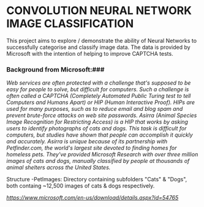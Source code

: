 # CONVOLUTION NEURAL NETWORK IMAGE CLASSIFICATION

This project aims to explore / demonstrate the ability of Neural Networks to successfully categorise and classify image data. The data is provided by Microsoft with the intention of helping to improve CAPTCHA tests.

### Background from Microsoft:###

_Web services are often protected with a challenge that's supposed to be easy for people to solve, but difficult for computers. Such a challenge is often called a CAPTCHA (Completely Automated Public Turing test to tell Computers and Humans Apart) or HIP (Human Interactive Proof). HIPs are used for many purposes, such as to reduce email and blog spam and prevent brute-force attacks on web site passwords. Asirra (Animal Species Image Recognition for Restricting Access) is a HIP that works by asking users to identify photographs of cats and dogs. This task is difficult for computers, but studies have shown that people can accomplish it quickly and accurately. Asirra is unique because of its partnership with Petfinder.com, the world's largest site devoted to finding homes for homeless pets. They've provided Microsoft Research with over three million images of cats and dogs, manually classified by people at thousands of animal shelters across the United States._

Structure
-PetImages: Directory containing subfolders "Cats" & "Dogs", both containg ~12,500 images of cats & dogs respectively.

_https://www.microsoft.com/en-us/download/details.aspx?id=54765_
